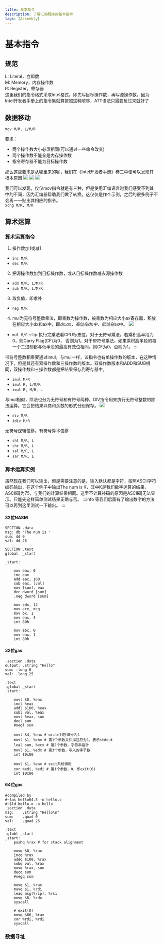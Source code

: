 ```yaml
---
title: 基本指令
description: 了解汇编程序的基本指令
tags: [Assembly]
---
```

# 基本指令

## 规范
L: Literal，立即数   
M: Memory，内存操作数  
R: Register，寄存器  
这里我们的指令格式采取Intel格式，即先写目标操作数，再写源操作数，因为Intel开发者手册上的指令集就算按照这种顺序，ATT语法只需要反过来就好了
## 数据移动
<code>mov M/R, L/M/R</code>

要求：   
* 两个操作数大小必须相同(可以通过一些命令改变)
* 两个操作数不能全是内存操作数
* 指令寄存器不能为目标操作数

那么这些要求是从哪里来的呢，我们在《Intel开发者手册》卷二中便可以发现其根本原因
![](https://img-blog.csdnimg.cn/9339a53f1c514584ad9e67f20e36effc.png)
![](https://img-blog.csdnimg.cn/f73ac23e30534da59d0e360d97bf123f.png)
![](https://img-blog.csdnimg.cn/8d4802d5feaa42b79062a0e223b4abac.png)

我们可以发现，仅仅mov指令就是有三种，但是使用汇编语言时我们感受不到其中的不同，因为汇编器帮助我们做了转换。这仅仅是作个示例，之后的很多例子不会再一一贴出其相应的指令。  
<code>xchg M/R, M/R</code>  

## 算术运算
### 算术运算指令
1. 操作数加1或减1  
* <code>inc M/R</code>
* <code>dec M/R</code>

2. 把源操作数加到目标操作数，或从目标操作数减去源操作数
* <code>add M/R, L/M/R</code>  
* <code>sub M/R, L/M/R</code>

3. 取负值，即求补
* <code>neg M/R</code>

4. mul为无符号整数乘法，即乘数为操作数，被乘数为相应大小ax寄存器，积放在相应大小dx和ax中，即*dx:*ax，高位在*dx中，低位在*ax中。
![](https://img-blog.csdnimg.cn/2115493edfb845c58b635a8eee778744.png)
* <code>mul M/R</code>
:::tip
执行完乘法看CPU标志位，对于无符号乘法，若乘积高半段为0，则Carry Flag(CF)为0， 否则为1。对于带符号乘法，如果乘积高半段的每一个二进制都与低半段的最高有效位相同，则CF为0，否则为1。
:::

带符号整数相乘要通过imul。与mul一样，该指令也有单操作数的版本，在这种情况下，但是其还有双操作数和三操作数的版本。双操作数版本和ADD和SUB相同，双操作数和三操作数都是把结果保存到寄存器中。
* <code>imul M/R</code>
* <code>imul R, L/M/R</code>
* <code>imul R, M/R, L</code>

与mul相似，除法也分为无符号和有符号两种。DIV指令用来执行无符号整数的除法运算，它会把结果以商和余数的形式分别保存。
![](https://img-blog.csdnimg.cn/aa5e1f6fdba74f888bfa8e48353d9682.png)

* <code>div M/R</code>
* <code>idiv M/R</code>

无符号逻辑位移，有符号算术位移
* <code>shl M/R, L</code>
* <code>shr M/R, L</code>
* <code>sal M/R, L</code>
* <code>sar M/R, L</code>

### 算术运算实例
虽然现在我们可以输出，但是需要注意的是，输入默认都是字符，按照ASCII字符编码输出，在这个例子中输出The num is K，其中K是我们数字运算的结果，ASCII码为75，与我们的计算结果相同。这里不计算补码的原因是ASCII码无法显示。只能先这样简单测试结果正确与否。
:::info
等我们后面有了输出数字的方法可以再到这里测试一下输出。
:::
#### 32位NASM
```
SECTION .data
msg: db 'The num is '
sum: dd 0
val: dd 25

SECTION .text
global  _start
 
_start:

    mov eax, 0
    inc eax
    add eax, 100
    sub eax, [val]
    mov [sum], eax
    dec dword [sum]
    ;neg dword [sum]

    mov edx, 12
    mov ecx, msg
    mov bx, 1
    mov eax, 4
    int 80h

    mov ebx, 0
    mov eax, 1
    int 80h
```
#### 32位gas
```
.section .data
output: .string "Hello"
sum: .long 0
val: .long 25

.text
.global _start
_start:

    movl $0, %eax
    incl %eax
    addl $100, %eax
    subl val, %eax
    movl %eax, sum
    decl sum
    #negl sum

    movl $4, %eax # write对应编号为4
    movl $1, %ebx # 第1个参数文件描述符为1，表示stdout
    leal sum, %ecx # 第2个参数，字符串指针
    movl $1, %edx # 第3个参数，写入的字节数
    int $0x80

    movl $1, %eax # exit系统调用
    xor %edi, %edi # 第1个参数，0，即exit(0)
    int $0x80

```

#### 64位gas
```
#compiled by
#~$as hello64.S -o hello.o
#~$ld hello.o -o hello
.section .data
msg:	.string "Hello\n"
sum:    .quad 0
val:    .quad 25

.text
.globl _start
_start:
	pushq %rax # for stack alignment

    movq $0, %rax
    incq %rax
    addq $100, %rax
    subq val, %rax
    movq %rax, sum
    decq sum
    #negq sum

	movq $1, %rax 
	movq $1, %rdi
	leaq msg(%rip), %rsi
	movq $8, %rdx
	syscall

	# exit(0)
	movq $60, %rax
	xor %rdi, %rdi
	syscall
```

### 数据寻址